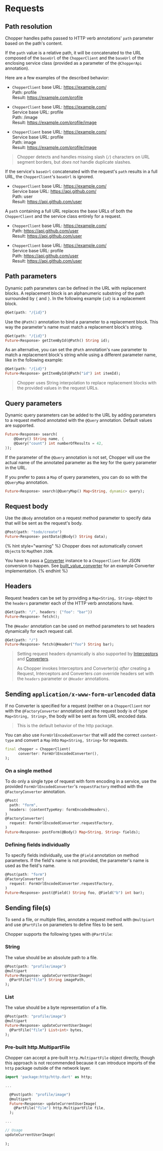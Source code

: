# Requests

## Path resolution

Chopper handles paths passed to HTTP verb annotations' `path` parameter based on the path's content.

If the `path` value is a relative path, it will be concatenated to the URL composed of the `baseUrl` of the `ChopperClient` and the `baseUrl` of the enclosing service class (provided as a parameter of the `@ChopperApi` annotation).

Here are a few examples of the described behavior:

* `ChopperClient` base URL: https://example.com/  
    Path: profile  
    Result: https://example.com/profile

* `ChopperClient` base URL: https://example.com/  
  Service base URL: profile  
  Path: /image  
  Result: https://example.com/profile/image

* `ChopperClient` base URL: https://example.com/  
  Service base URL: profile  
  Path: image  
  Result: https://example.com/profile/image

> Chopper detects and handles missing slash (`/`) characters on URL segment borders, but *does not* handle duplicate slashes.

If the service's `baseUrl` concatenated with the request's `path` results in a full URL, the `ChopperClient`'s `baseUrl` is ignored.

* `ChopperClient` base URL: https://example.com/  
Service base URL: https://api.github.com/  
Path: user  
Result: https://api.github.com/user  

A `path` containing a full URL replaces the base URLs of both the `ChopperClient` and the service class entirely for a request.

* `ChopperClient` base URL: https://example.com/  
  Path: https://api.github.com/user  
  Result: https://api.github.com/user
  
* `ChopperClient` base URL: https://example.com/  
  Service base URL: profile  
  Path: https://api.github.com/user  
  Result: https://api.github.com/user

## Path parameters

Dynamic path parameters can be defined in the URL with replacement blocks. A replacement block is an alphanumeric substring of the path surrounded by `{` and `}`. In the following example `{id}` is a replacement block.

```dart
@Get(path: "/{id}")
```

Use the `@Path()` annotation to bind a parameter to a replacement block. This way the parameter's name must match a replacement block's string.

```dart
@Get(path: "/{id}")
Future<Response> getItemById(@Path() String id);
```

As an alternative, you can set the `@Path` annotation's `name` parameter to match a replacement block's string while using a different parameter name, like in the following example:

```dart
@Get(path: "/{id}")
Future<Response> getItemById(@Path("id") int itemId);
```

> Chopper uses String interpolation to replace replacement blocks with the provided values in the request URLs.

## Query parameters

Dynamic query parameters can be added to the URL by adding parameters to a request method annotated with the `@Query` annotation. Default values are supported.

```dart
Future<Response> search(
    @Query() String name, {
    @Query("count") int numberOfResults = 42,
});
```

If the parameter of the `@Query` annotation is not set, Chopper will use the actual name of the annotated parameter as the key for the query parameter in the URL.

If you prefer to pass a `Map` of query parameters, you can do so with the `@QueryMap` annotation.

```dart
Future<Response> search(@QueryMap() Map<String, dynamic> query);
```

## Request body

Use the `@Body` annotation on a request method parameter to specify data that will be sent as the request's body.

```dart
@Post(path: "todo/create")
Future<Response> postData(@Body() String data);
```

{% hint style="warning" %}
Chopper does not automatically convert `Object`s to `Map`then `JSON`.

You have to pass a [Converter](converters/converters.md) instance to a `ChopperClient` for JSON conversion to happen. See [built\_value\_converter](converters/built-value-converter.md#built-value) for an example Converter implementation.
{% endhint %}

## Headers

Request headers can be set by providing a `Map<String, String>` object to the `headers` parameter each of the HTTP verb annotations have.

```dart
@Get(path: "/", headers: {"foo": "bar"})
Future<Response> fetch();
```

The `@Header` annotation can be used on method parameters to set headers dynamically for each request call. 

```dart
@Get(path: "/")
Future<Response> fetch(@Header("foo") String bar);
```

> Setting request headers dynamically is also supported by [Interceptors](interceptors.md) and [Converters](converters/converters.md).
>
> As Chopper invokes Interceptors and Converter(s) *after* creating a Request, Interceptors and Converters *can* override headers set with the `headers` parameter or `@Header` annotations.

## Sending `application/x-www-form-urlencoded` data

If no Converter is specified for a request (neither on a `ChopperClient` nor with the `@FactoryConverter` annotation) and the request body is of type `Map<String, String>`, the body will be sent as form URL encoded data.

> This is the default behavior of the http package.

You can also use `FormUrlEncodedConverter` that will add the correct `content-type` and convert a `Map` into `Map<String, String>` for requests.

```dart
final chopper = ChopperClient(
      converter: FormUrlEncodedConverter(),
);
```

### On a single method

To do only a single type of request with form encoding in a service, use the provided `FormUrlEncodedConverter`'s `requestFactory` method with the `@FactoryConverter` annotation.

```dart
@Post(
  path: "form", 
  headers: {contentTypeKey: formEncodedHeaders},
)
@FactoryConverter(
  request: FormUrlEncodedConverter.requestFactory,
)
Future<Response> postForm(@Body() Map<String, String> fields);
```

### Defining fields individually

To specify fields individually, use the `@Field` annotation on method parameters. If the field's name is not provided, the parameter's name is used as the field's name.

```dart
@Post(path: "form")
@FactoryConverter(
  request: FormUrlEncodedConverter.requestFactory,
)
Future<Response> post(@Field() String foo, @Field("b") int bar);
```

## Sending file(s)

To send a file, or multiple files, annotate a request method with `@multpiart` and use `@PartFile` on parameters to define files to be sent.

Chopper supports the following types with `@PartFile`:

### String

The value should be an absolute path to a file.

```dart
@Post(path: "profile/image")
@multipart
Future<Response> updateCurrentUserImage(
  @PartFile("file") String imagePath,
);
```

### List<int>

The value should be a byte representation of a file.

```dart
@Post(path: "profile/image")
@multipart
Future<Response> updateCurrentUserImage(
  @PartFile("file") List<int> bytes,
);
```

### Pre-built http.MultipartFile

Chopper can accept a pre-built `http.MultipartFile` object directly, though this approach is not recommended because it can introduce imports of the `http` package outside of the network layer.  
    

```dart
import 'package:http/http.dart' as http;

...

  @Post(path: "profile/image")
  @multipart
  Future<Response> updateCurrentUserImage(
    @PartFile("file") http.MultipartFile file,
  );

...

// Usage
updateCurrentUserImage(
  
);
```


